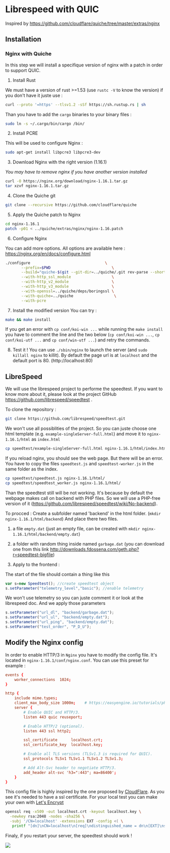 # Librespeed with QUIC
Inspired by https://github.com/cloudflare/quiche/tree/master/extras/nginx
## Installation

### Nginx with Quiche
In this step we will install a specifique version of nginx with a patch in order to support QUIC.

1. Install Rust

We must have a version of rust >=1.53 (use `rustc -V` to know the version) if you don't have it juste use :
```bash
curl --proto '=https' --tlsv1.2 -sSf https://sh.rustup.rs | sh 
```
Than you have to add the `cargo` binaries to your binary files :
```bash
sudo ln -s ~/.cargo/bin/cargo /bin/
```

2. Install PCRE

This will be used to configure Nginx :

```bash
sudo apt-get install libpcre3 libpcre3-dev
```

3. Download Nginx with the right version (1.16.1)

*You may have to remove nginx if you have another version installed*

```bash
curl -O https://nginx.org/download/nginx-1.16.1.tar.gz
tar xzvf nginx-1.16.1.tar.gz
```

4. Clone the Quiche git
```bash
git clone --recursive https://github.com/cloudflare/quiche
```

5. Apply the Quiche patch to Nginx

```bash
cd nginx-1.16.1
patch -p01 < ../quiche/extras/nginx/nginx-1.16.patch
```

6. Configure Nginx

You can add more options. All options are available here : https://nginx.org/en/docs/configure.html
```bash
./configure                                 \
       --prefix=$PWD                           \
       --build="quiche-$(git --git-dir=../quiche/.git rev-parse --short HEAD)" \
       --with-http_ssl_module                  \
       --with-http_v2_module                   \
       --with-http_v3_module                   \
       --with-openssl=../quiche/deps/boringssl \
       --with-quiche=../quiche                  \
       --with-pcre
```

7. Install the modified version
You can try :
```bash
make && make install
```

If you get an error with `cp conf/koi-win ...` while running the `make install` you have to comment the line and the two below (`cp conf/koi-win ...`, `cp conf/koi-utf ...` and `cp conf/win-utf ...`) and retry the commands.

8. Test it !
You can use `./sbin/nginx` to launch the server (and `sudo killall nginx` to killit). By default the page url is at `localhost` and the default port is 80. (http://localhost:80)


## LibreSpeed
We will use the librespeed project to performe the speedtest. If you want to know more about it, please look at the project GitHub https://github.com/librespeed/speedtest .

To clone the repository :
```bash
git clone https://github.com/librespeed/speedtest.git
```

We won't use all possiblities of the project. So you can juste choose one html template (e.g. `example-singleServer-full.html`) and move it to `nginx-1.16.1/html` as `index.html`
```bash
cp speedtest/example-singleServer-full.html nginx-1.16.1/html/index.html
```

If you reload nginx, you should see the web page. But there will be an error. You have to copy the files `speedtest.js` and `speedtest-worker.js` in the same folder as the index.

```bash
cp speedtest/speedtest.js nginx-1.16.1/html/
cp speedtest/speedtest_worker.js nginx-1.16.1/html/
```

Than the speedtest still will be not working. It's because by default the webpage makes call on backend with PHP files. So we will use a PHP-free version of it (https://github.com/librespeed/speedtest/wiki/No-backend).

To procced : 
Create a subfolder named 'backend' in the html folder. (`mkdir nginx-1.16.1/html/backend`) And place there two files.
1. a file `empty.dat` (just an empty file, can be created with `mkdir nginx-1.16.1/html/backend/empty.dat`)

2. a folder with random thing inside named `garbage.dat` (you can download one from this link http://downloads.fdossena.com/geth.php?r=speedtest-bigfile)

3. Apply to the frontend :

The start of the file should contain a thing like this
```js
var s=new Speedtest(); //create speedtest object
s.setParameter("telemetry_level","basic"); //enable telemetry
``` 
We won't use telemetry so you can juste comment it or look at the librespeed doc. And we apply those parameters
```js
s.setParameter("url_dl", "backend/garbage.dat");
s.setParameter("url_ul", "backend/empty.dat");
s.setParameter("url_ping", "backend/empty.dat");
s.setParameter("test_order", "P_D_U");
```

## Modify the Nginx config

In order to enable HTTP/3 in `Nginx` you have to modify the config file. It's located in `nginx-1.16.1/conf/nginx.conf`. You can use this preset for example :
```conf
events {
    worker_connections  1024;
}

http {
    include mime.types;
    client_max_body_size 1000m;    # https://easyengine.io/tutorials/php/increase-file-upload-size-limit/
    server {
        # Enable QUIC and HTTP/3.
        listen 443 quic reuseport;

        # Enable HTTP/2 (optional).
        listen 443 ssl http2;

        ssl_certificate      localhost.crt;
        ssl_certificate_key  localhost.key;

        # Enable all TLS versions (TLSv1.3 is required for QUIC).
        ssl_protocols TLSv1 TLSv1.1 TLSv1.2 TLSv1.3;

        # Add Alt-Svc header to negotiate HTTP/3.
        add_header alt-svc 'h3=":443"; ma=86400';
    }
}
```
This config file is highly inspired by the one proposed by [CloudFlare](https://github.com/cloudflare/quiche/tree/master/extras/nginx#running). As you see it's needed to have a ssl certificate. For your local test you can make your own with [Let's Encrypt](https://letsencrypt.org/fr/docs/certificates-for-localhost/)
```bash
openssl req -x509 -out localhost.crt -keyout localhost.key \
  -newkey rsa:2048 -nodes -sha256 \
  -subj '/CN=localhost' -extensions EXT -config <( \
   printf "[dn]\nCN=localhost\n[req]\ndistinguished_name = dn\n[EXT]\nsubjectAltName=DNS:localhost\nkeyUsage=digitalSignature\nextendedKeyUsage=serverAuth")
```

Finaly, if you restart your server, the speedtest should work !

![](https://media.discordapp.net/attachments/669931364149100554/895982712022794240/unknown.png)
